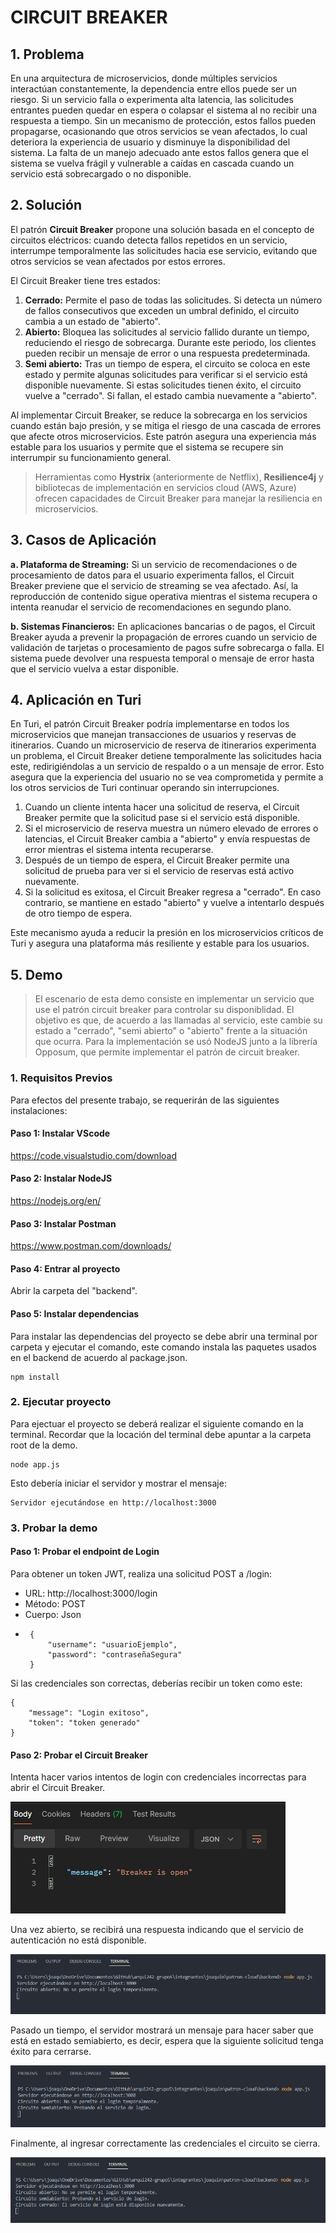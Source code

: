 # CIRCUIT BREAKER

## 1. Problema

En una arquitectura de microservicios, donde múltiples servicios interactúan constantemente, la dependencia entre ellos puede ser un riesgo. Si un servicio falla o experimenta alta latencia, las solicitudes entrantes pueden quedar en espera o colapsar el sistema al no recibir una respuesta a tiempo. Sin un mecanismo de protección, estos fallos pueden propagarse, ocasionando que otros servicios se vean afectados, lo cual deteriora la experiencia de usuario y disminuye la disponibilidad del sistema. La falta de un manejo adecuado ante estos fallos genera que el sistema se vuelva frágil y vulnerable a caídas en cascada cuando un servicio está sobrecargado o no disponible.

## 2. Solución

El patrón **Circuit Breaker** propone una solución basada en el concepto de circuitos eléctricos: cuando detecta fallos repetidos en un servicio, interrumpe temporalmente las solicitudes hacia ese servicio, evitando que otros servicios se vean afectados por estos errores.

El Circuit Breaker tiene tres estados:
1. **Cerrado:** Permite el paso de todas las solicitudes. Si detecta un número de fallos consecutivos que exceden un umbral definido, el circuito cambia a un estado de "abierto".
2. **Abierto:** Bloquea las solicitudes al servicio fallido durante un tiempo, reduciendo el riesgo de sobrecarga. Durante este periodo, los clientes pueden recibir un mensaje de error o una respuesta predeterminada.
3. **Semi abierto:** Tras un tiempo de espera, el circuito se coloca en este estado y permite algunas solicitudes para verificar si el servicio está disponible nuevamente. Si estas solicitudes tienen éxito, el circuito vuelve a "cerrado". Si fallan, el estado cambia nuevamente a "abierto".

Al implementar Circuit Breaker, se reduce la sobrecarga en los servicios cuando están bajo presión, y se mitiga el riesgo de una cascada de errores que afecte otros microservicios. Este patrón asegura una experiencia más estable para los usuarios y permite que el sistema se recupere sin interrumpir su funcionamiento general.

> Herramientas como **Hystrix** (anteriormente de Netflix), **Resilience4j** y bibliotecas de implementación en servicios cloud (AWS, Azure) ofrecen capacidades de Circuit Breaker para manejar la resiliencia en microservicios.

## 3. Casos de Aplicación

**a. Plataforma de Streaming:** Si un servicio de recomendaciones o de procesamiento de datos para el usuario experimenta fallos, el Circuit Breaker previene que el servicio de streaming se vea afectado. Así, la reproducción de contenido sigue operativa mientras el sistema recupera o intenta reanudar el servicio de recomendaciones en segundo plano.

**b. Sistemas Financieros:** En aplicaciones bancarias o de pagos, el Circuit Breaker ayuda a prevenir la propagación de errores cuando un servicio de validación de tarjetas o procesamiento de pagos sufre sobrecarga o falla. El sistema puede devolver una respuesta temporal o mensaje de error hasta que el servicio vuelva a estar disponible.

## 4. Aplicación en Turi

En Turi, el patrón Circuit Breaker podría implementarse en todos los microservicios que manejan transacciones de usuarios y reservas de itinerarios. Cuando un microservicio de reserva de itinerarios experimenta un problema, el Circuit Breaker detiene temporalmente las solicitudes hacia este, redirigiéndolas a un servicio de respaldo o a un mensaje de error. Esto asegura que la experiencia del usuario no se vea comprometida y permite a los otros servicios de Turi continuar operando sin interrupciones.

1. Cuando un cliente intenta hacer una solicitud de reserva, el Circuit Breaker permite que la solicitud pase si el servicio está disponible.
2. Si el microservicio de reserva muestra un número elevado de errores o latencias, el Circuit Breaker cambia a "abierto" y envía respuestas de error mientras el sistema intenta recuperarse.
3. Después de un tiempo de espera, el Circuit Breaker permite una solicitud de prueba para ver si el servicio de reservas está activo nuevamente.
4. Si la solicitud es exitosa, el Circuit Breaker regresa a "cerrado". En caso contrario, se mantiene en estado "abierto" y vuelve a intentarlo después de otro tiempo de espera.

Este mecanismo ayuda a reducir la presión en los microservicios críticos de Turi y asegura una plataforma más resiliente y estable para los usuarios.

## 5. Demo
> El escenario de esta demo consiste en implementar un servicio que use el patrón circuit breaker para controlar su disponiblidad. El objetivo es que, de acuerdo a las llamadas al servicio, este cambie su estado a "cerrado", "semi abierto" o "abierto" frente a la situación que ocurra. Para la implementación se usó NodeJS junto a la librería Opposum, que permite implementar el patrón de circuit breaker. 

### 1. Requisitos Previos

Para efectos del presente trabajo, se requerirán de las siguientes instalaciones:

#### Paso 1: Instalar VScode
https://code.visualstudio.com/download 
#### Paso 2: Instalar NodeJS
https://nodejs.org/en/
#### Paso 3: Instalar Postman
https://www.postman.com/downloads/
#### Paso 4: Entrar al proyecto
Abrir la carpeta del "backend".
#### Paso 5: Instalar dependencias
Para instalar las dependencias del proyecto se debe abrir una terminal por carpeta y ejecutar el comando, este comando instala las paquetes usados en el backend de acuerdo al package.json.
```
npm install 
```

### 2. Ejecutar proyecto
Para ejectuar el proyecto se deberá realizar el siguiente comando en la terminal. Recordar que la locación del terminal debe apuntar a la carpeta root de la demo.

```
node app.js
```

Esto debería iniciar el servidor y mostrar el mensaje:
```
Servidor ejecutándose en http://localhost:3000
```

### 3. Probar la demo
#### Paso 1: Probar el endpoint de Login
Para obtener un token JWT, realiza una solicitud POST a /login:
 - URL: http://localhost:3000/login
 - Método: POST
 - Cuerpo: Json
 - ``` 
    {
        "username": "usuarioEjemplo",
        "password": "contraseñaSegura"
    }
    ```

Si las credenciales son correctas, deberías recibir un token como este:
```
{
    "message": "Login exitoso",
    "token": "token generado"
}
```

#### Paso 2: Probar el Circuit Breaker
Intenta hacer varios intentos de login con credenciales incorrectas para abrir el Circuit Breaker. 

![Figura1](./images/Captura.PNG)

Una vez abierto, se recibirá una respuesta indicando que el servicio de autenticación no está disponible.

![Figura1](./images/Captura2.PNG)

Pasado un tiempo, el servidor mostrará un mensaje para hacer saber que está en estado semiabierto, es decir, espera que la siguiente solicitud tenga éxito para cerrarse.

![Figura1](./images/Captura3.PNG)

Finalmente, al ingresar correctamente las credenciales el circuito se cierra.

![Figura1](./images/Captura4.PNG)

